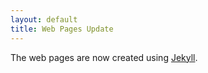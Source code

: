 ```yaml
---
layout: default
title: Web Pages Update
---
```


The web pages are now created
using <a href="https://github.com/mojombo/jekyll">Jekyll</a>.
